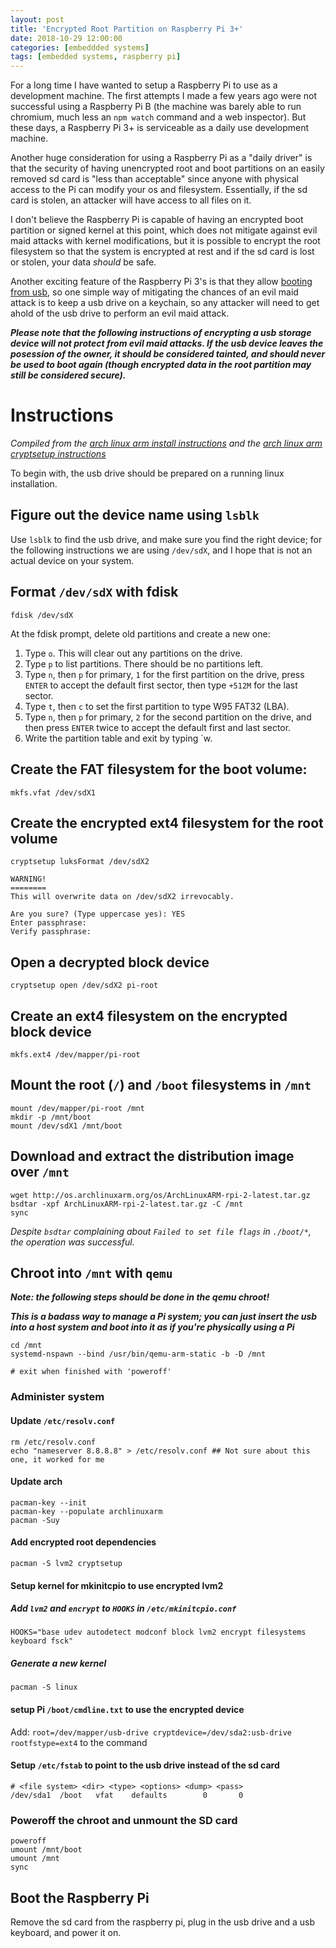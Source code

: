 ```yaml
---
layout: post
title: 'Encrypted Root Partition on Raspberry Pi 3+'
date: 2018-10-29 12:00:00
categories: [embeddded systems]
tags: [embedded systems, raspberry pi]
---
```


For a long time I have wanted to setup a Raspberry Pi to use as a development
machine. The first attempts I made a few years ago were not successful using a
Raspberry Pi B (the machine was barely able to run chromium, much less an `npm watch` command and a web inspector). But these days, a Raspberry Pi 3+ is
serviceable as a daily use development machine.

Another huge consideration for using a Raspberry Pi as a "daily driver" is that
the security of having unencrypted root and boot partitions on an easily removed
sd card is "less than acceptable" since anyone with physical access to the Pi
can modify your os and filesystem. Essentially, if the sd card is stolen, an
attacker will have access to all files on it.

I don't believe the Raspberry Pi is capable of having an encrypted boot
partition or signed kernel at this point, which does not mitigate against evil
maid attacks with kernel modifications, but it is possible to encrypt the root
filesystem so that the system is encrypted at rest and if the sd card is lost or
stolen, your data _should_ be safe.

Another exciting feature of the Raspberry Pi 3's is that they allow [booting
from
usb](https://www.raspberrypi.org/documentation/hardware/raspberrypi/bootmodes/msd.md),
so one simple way of mitigating the chances of an evil maid attack is to keep a
usb drive on a keychain, so any attacker will need to get ahold of the usb drive
to perform an evil maid attack.

**_Please note that the following instructions of encrypting a usb storage
device will not protect from evil maid attacks. If the usb device leaves the
posession of the owner, it should be considered tainted, and should never be
used to boot again (though encrypted data in the root partition may still be
considered secure)._**

[eink android]: https://teleread.org/2018/03/25/review-onyx-boox-max-2-13-3-e-ink-android-tablet/
[eink hdmi]: https://www.indiegogo.com/projects/paperlike-3-a-smart-e-ink-monitor-save-your-eyes#/

# Instructions

_Compiled from the [arch linux arm install instructions] and the [arch linux arm
cryptsetup instructions]_

To begin with, the usb drive should be prepared on a running linux installation.

## Figure out the device name using `lsblk`

Use `lsblk` to find the usb drive, and make sure you find the right device; for
the following instructions we are using `/dev/sdX`, and I hope that is not an
actual device on your system.

## Format `/dev/sdX` with fdisk

```
fdisk /dev/sdX
```

At the fdisk prompt, delete old partitions and create a new one:

1. Type `o`. This will clear out any partitions on the drive.
1. Type `p` to list partitions. There should be no partitions left.
1. Type `n`, then `p` for primary, `1` for the first partition on the drive,
   press `ENTER` to accept the default first sector, then type `+512M` for the
   last sector.
1. Type `t`, then `c` to set the first partition to type W95 FAT32 (LBA).
1. Type `n`, then `p` for primary, `2` for the second partition on the drive,
   and then press `ENTER` twice to accept the default first and last sector.
1. Write the partition table and exit by typing `w.

## Create the FAT filesystem for the boot volume:

```
mkfs.vfat /dev/sdX1
```

## Create the encrypted ext4 filesystem for the root volume

```
cryptsetup luksFormat /dev/sdX2

WARNING!
========
This will overwrite data on /dev/sdX2 irrevocably.

Are you sure? (Type uppercase yes): YES
Enter passphrase:
Verify passphrase:
```

## Open a decrypted block device

```
cryptsetup open /dev/sdX2 pi-root
```

## Create an ext4 filesystem on the encrypted block device

```
mkfs.ext4 /dev/mapper/pi-root
```

## Mount the root (`/`) and `/boot` filesystems in `/mnt`

```
mount /dev/mapper/pi-root /mnt
mkdir -p /mnt/boot
mount /dev/sdX1 /mnt/boot
```

## Download and extract the distribution image over `/mnt`

```
wget http://os.archlinuxarm.org/os/ArchLinuxARM-rpi-2-latest.tar.gz
bsdtar -xpf ArchLinuxARM-rpi-2-latest.tar.gz -C /mnt
sync
```

_Despite `bsdtar` complaining about `Failed to set file flags` in `./boot/*`,
the operation was successful._

## Chroot into `/mnt` with `qemu`

**_Note: the following steps should be done in the qemu chroot!_**

**_This is a badass way to manage a Pi system; you can just insert the usb into
a host system and boot into it as if you're physically using a Pi_**

```
cd /mnt
systemd-nspawn --bind /usr/bin/qemu-arm-static -b -D /mnt

# exit when finished with 'poweroff'
```

### Administer system

#### Update `/etc/resolv.conf`

```
rm /etc/resolv.conf
echo "nameserver 8.8.8.8" > /etc/resolv.conf ## Not sure about this one, it worked for me
```

#### Update arch

```
pacman-key --init
pacman-key --populate archlinuxarm
pacman -Suy
```

#### Add encrypted root dependencies

```
pacman -S lvm2 cryptsetup
```

#### Setup kernel for mkinitcpio to use encrypted lvm2

##### Add `lvm2` and `encrypt` to `HOOKS` in `/etc/mkinitcpio.conf`

```
HOOKS="base udev autodetect modconf block lvm2 encrypt filesystems keyboard fsck"
```

##### Generate a new kernel

```
pacman -S linux
```

#### setup Pi `/boot/cmdline.txt` to use the encrypted device

Add: `root=/dev/mapper/usb-drive cryptdevice=/dev/sda2:usb-drive rootfstype=ext4` to the command

#### Setup `/etc/fstab` to point to the usb drive instead of the sd card

```
# <file system> <dir> <type> <options> <dump> <pass>
/dev/sda1  /boot   vfat    defaults        0       0
```

### Poweroff the chroot and unmount the SD card

```
poweroff
umount /mnt/boot
umount /mnt
sync
```

[arch linux arm install instructions]: https://archlinuxarm.org/platforms/armv8/broadcom/raspberry-pi-3
[arch linux arm cryptsetup instructions]: https://wiki.polaire.nl/doku.php?id=archlinux-raspberry-encrypted#raspberry_pi_3_-_arch_linux_encrypted_root_fs

## Boot the Raspberry Pi

Remove the sd card from the raspberry pi, plug in the usb drive and a usb
keyboard, and power it on.
